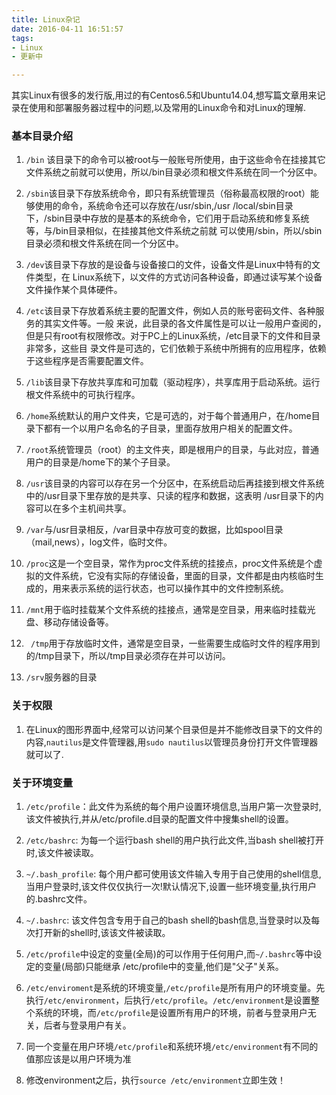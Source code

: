 ```yaml
---
title: Linux杂记
date: 2016-04-11 16:51:57
tags:
- Linux
- 更新中

---
```


其实Linux有很多的发行版,用过的有Centos6.5和Ubuntu14.04,想写篇文章用来记录在使用和部署服务器过程中的问题,以及常用的Linux命令和对Linux的理解.

<!--more-->
### 基本目录介绍

1. `/bin` 该目录下的命令可以被root与一般账号所使用，由于这些命令在挂接其它文件系统之前就可以使用，所以/bin目录必须和根文件系统在同一个分区中。

2. `/sbin`该目录下存放系统命令，即只有系统管理员（俗称最高权限的root）能够使用的命令，系统命令还可以存放在/usr/sbin,/usr /local/sbin目录下，/sbin目录中存放的是基本的系统命令，它们用于启动系统和修复系统等，与/bin目录相似，在挂接其他文件系统之前就 可以使用/sbin，所以/sbin目录必须和根文件系统在同一个分区中。

3. `/dev`该目录下存放的是设备与设备接口的文件，设备文件是Linux中特有的文件类型，在 Linux系统下，以文件的方式访问各种设备，即通过读写某个设备文件操作某个具体硬件。

4. `/etc`该目录下存放着系统主要的配置文件，例如人员的账号密码文件、各种服务的其实文件等。一般 来说，此目录的各文件属性是可以让一般用户查阅的，但是只有root有权限修改。对于PC上的Linux系统，/etc目录下的文件和目录非常多，这些目 录文件是可选的，它们依赖于系统中所拥有的应用程序，依赖于这些程序是否需要配置文件。

5. `/lib`该目录下存放共享库和可加载（驱动程序），共享库用于启动系统。运行根文件系统中的可执行程序。

6. `/home`系统默认的用户文件夹，它是可选的，对于每个普通用户，在/home目录下都有一个以用户名命名的子目录，里面存放用户相关的配置文件。

7. `/root`系统管理员（root）的主文件夹，即是根用户的目录，与此对应，普通用户的目录是/home下的某个子目录。

8. `/usr`该目录的内容可以存在另一个分区中，在系统启动后再挂接到根文件系统中的/usr目录下里存放的是共享、只读的程序和数据，这表明 /usr目录下的内容可以在多个主机间共享。

9. `/var`与/usr目录相反，/var目录中存放可变的数据，比如spool目录（mail,news），log文件，临时文件。

10. `/proc`这是一个空目录，常作为proc文件系统的挂接点，proc文件系统是个虚拟的文件系统，它没有实际的存储设备，里面的目录，文件都是由内核临时生成的，用来表示系统的运行状态，也可以操作其中的文件控制系统。

11. `/mnt`用于临时挂载某个文件系统的挂接点，通常是空目录，用来临时挂载光盘、移动存储设备等。

12. ` /tmp`用于存放临时文件，通常是空目录，一些需要生成临时文件的程序用到的/tmp目录下，所以/tmp目录必须存在并可以访问。

13. `/srv`服务器的目录

### 关于权限
1. 在Linux的图形界面中,经常可以访问某个目录但是并不能修改目录下的文件的内容,`nautilus`是文件管理器,用`sudo nautilus`以管理员身份打开文件管理器就可以了.


### 关于环境变量

1. `/etc/profile`：此文件为系统的每个用户设置环境信息,当用户第一次登录时,该文件被执行,并从/etc/profile.d目录的配置文件中搜集shell的设置。

2. `/etc/bashrc`: 为每一个运行bash shell的用户执行此文件,当bash shell被打开时,该文件被读取。

3. `~/.bash_profile`: 每个用户都可使用该文件输入专用于自己使用的shell信息,当用户登录时,该文件仅仅执行一次!默认情况下,设置一些环境变量,执行用户的.bashrc文件。

4. `~/.bashrc`: 该文件包含专用于自己的bash shell的bash信息,当登录时以及每次打开新的shell时,该该文件被读取。

5. `/etc/profile`中设定的变量(全局)的可以作用于任何用户,而`~/.bashrc`等中设定的变量(局部)只能继承 /etc/profile中的变量,他们是"父子"关系。

6. `/etc/enviroment`是系统的环境变量,`/etc/profile`是所有用户的环境变量。先执行`/etc/environment`，后执行`/etc/profile`。`/etc/environment`是设置整个系统的环境，而`/etc/profile`是设置所有用户的环境，前者与登录用户无关，后者与登录用户有关。

7. 同一个变量在用户环境`/etc/profile`和系统环境`/etc/environment`有不同的值那应该是以用户环境为准

8. 修改environment之后，执行`source /etc/environment`立即生效！


